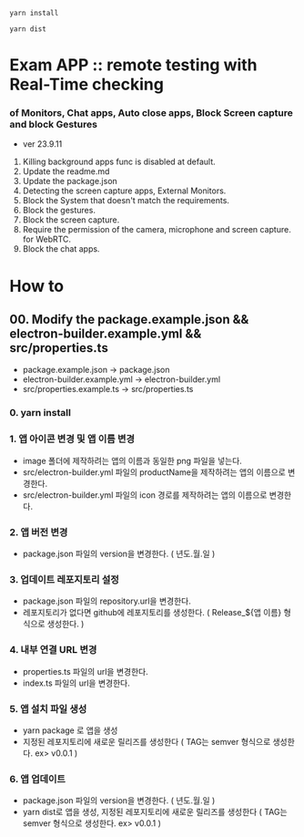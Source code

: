 ```
yarn install
```
```
yarn dist
```

# Exam APP :: remote testing with Real-Time checking

### of Monitors, Chat apps, Auto close apps, Block Screen capture and block Gestures

- ver 23.9.11

1. Killing background apps func is disabled at default.
2. Update the readme.md
3. Update the package.json
4. Detecting the screen capture apps, External Monitors.
5. Block the System that doesn't match the requirements.
6. Block the gestures.
7. Block the screen capture.
8. Require the permission of the camera, microphone and screen capture. for WebRTC.
9. Block the chat apps.


# How to

## 00. Modify the package.example.json && electron-builder.example.yml && src/properties.ts
- package.example.json -> package.json
- electron-builder.example.yml -> electron-builder.yml
- src/properties.example.ts -> src/properties.ts

### 0. yarn install

### 1. 앱 아이콘 변경 및 앱 이름 변경 
- image 폴더에 제작하려는 앱의 이름과 동일한 png 파일을 넣는다.
- src/electron-builder.yml 파일의 productName을 제작하려는 앱의 이름으로 변경한다.
- src/electron-builder.yml 파일의 icon 경로를 제작하려는 앱의 이름으로 변경한다.

### 2. 앱 버전 변경
- package.json 파일의 version을 변경한다. ( 년도.월.일 )

### 3. 업데이트 레포지토리 설정
- package.json 파일의 repository.url을 변경한다.
- 레포지토리가 없다면 github에 레포지토리를 생성한다. ( Release_${앱 이름} 형식으로 생성한다. )

### 4. 내부 연결 URL 변경
- properties.ts 파일의 url을 변경한다.
- index.ts 파일의 url을 변경한다.

### 5. 앱 설치 파일 생성
- yarn package 로 앱을 생성
- 지정된 레포지토리에 새로운 릴리즈를 생성한다 ( TAG는 semver 형식으로 생성한다. ex> v0.0.1 )

### 6. 앱 업데이트
- package.json 파일의 version을 변경한다. ( 년도.월.일 )
- yarn dist로 앱을 생성, 지정된 레포지토리에 새로운 릴리즈를 생성한다 ( TAG는 semver 형식으로 생성한다. ex> v0.0.1 )

